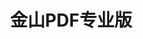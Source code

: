 ﻿---
id: 1753
title: "金山PDF专业版"
weight: 1753
version: "11.8.0.11071.AK.sw"
updateTime: "2023-09-08T10:52:09"
debName: "http://113.24.212.22:8090/upload/file/wps-office-pdf-loongarch64.deb"
debSize: "498.9 MB"
command: "/usr/bin/wpspdf-pro"
compatibility: 3
---
